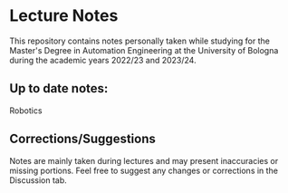 # Lecture Notes
This repository contains notes personally taken while studying for the Master's Degree in Automation Engineering at the University of Bologna during the academic years 2022/23 and 2023/24. 
## Up to date notes: 
Robotics

## Corrections/Suggestions
Notes are mainly taken during lectures and may present inaccuracies or missing portions. Feel free to suggest any changes or corrections in the Discussion tab.
